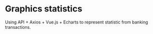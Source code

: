 # Graphics statistics
Using API + Axios + Vue.js + Echarts to represent statistic from banking transactions.
